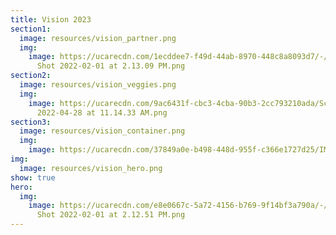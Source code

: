 ```yaml
---
title: Vision 2023
section1:
  image: resources/vision_partner.png
  img:
    image: https://ucarecdn.com/1ecddee7-f49d-44ab-8970-448c8a8093d7/-/crop/2312x1213/0,113/-/preview/Screen
      Shot 2022-02-01 at 2.13.09 PM.png
section2:
  image: resources/vision_veggies.png
  img:
    image: https://ucarecdn.com/9ac6431f-cbc3-4cba-90b3-2cc793210ada/Screen Shot
      2022-04-28 at 11.14.33 AM.png
section3:
  image: resources/vision_container.png
  img:
    image: https://ucarecdn.com/37849a0e-b498-448d-955f-c366e1727d25/IMG_8291 2.JPG
img:
  image: resources/vision_hero.png
show: true
hero:
  img:
    image: https://ucarecdn.com/e8e0667c-5a72-4156-b769-9f14bf3a790a/-/crop/2286x1210/8,23/-/preview/Screen
      Shot 2022-02-01 at 2.12.51 PM.png
---
```

